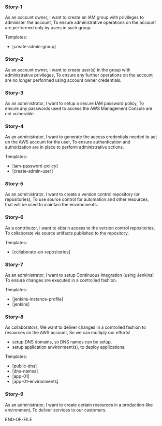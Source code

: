
### Story-1
As an account owner,
I want to create an IAM group with privileges to administer the account,
To ensure administrative operations on the account are performed only by users in such group.

Templates:
* [create-admin-group]

### Story-2
As an account owner,
I want to create user(s) in the group with administrative privileges,
To ensure any further operations on the account are no longer performed using account owner credentials.

### Story-3
As an administrator,
I want to setup a secure IAM password policy,
To ensure any passwords used to access the AWS Management Console are not vulnerable.

### Story-4
As an administrator,
I want to generate the access credentials needed to act on the AWS account for the user,
To ensure authentication and authorization are in place to perform administrative actions.

Templates:
* [iam-password-policy]
* [create-admin-user]

### Story-5
As an administrator, 
I want to create a version control repository (or repositories),
To use source control for automation and other resources, that will be used to maintain the environments.

### Story-6
As a contributor,
I want to obtain access to the version control repositories,
To collaborate via source artifacts published to the repository.

Templates:
* [collaborate-on-repositories]

### Story-7
As an administrator,
I want to setup Continuous Integration (using Jenkins)
To ensure changes are executed in a controlled fashion.

Templates:
* [jenkins-instance-profile]
* [jenkins]

### Story-8
As collaborators,
We want to deliver changes in a controlled fashion to resources on the AWS account,
So we can multiply our efforts!
  - setup DNS domains, so DNS names can be setup.
  - setup application environment(s), to deploy applications.

Templates:
* [public-dns]
* [dns-names]
* [app-01]
* [app-01-environments]

### Story-9 

As an administrator,
I want to create certain resources in a production-like environment, 
To deliver services to our customers.
  
END-OF-FILE
